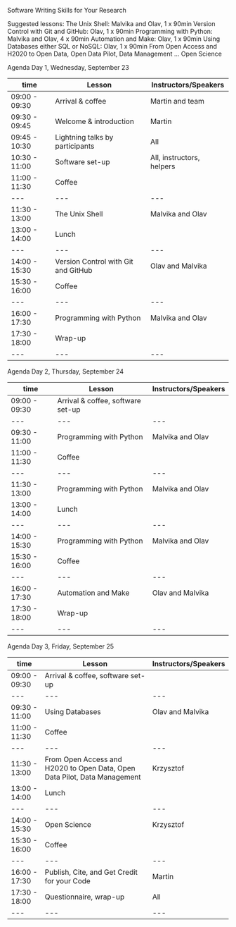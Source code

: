 Software Writing Skills for Your Research

Suggested lessons:
The Unix Shell: Malvika and Olav, 1 x 90min
Version Control with Git and GitHub: Olav, 1 x 90min
Programming with Python: Malvika and Olav, 4 x 90min 
Automation and Make: Olav, 1 x 90min
Using Databases either SQL or NoSQL: Olav, 1 x 90min
From Open Access and H2020 to Open Data, Open Data Pilot, Data Management …
Open Science

Agenda Day 1, Wednesday, September 23

time|Lesson|Instructors/Speakers
--- | --- | ---
09:00 - 09:30|Arrival & coffee|Martin and team
09:30 - 09:45|Welcome & introduction|Martin
09:45 - 10:30|Lightning talks by participants|All
10:30 - 11:00|Software set-up|All, instructors, helpers
11:00 - 11:30|Coffee|
---|---|---
11:30 - 13:00|The Unix Shell|Malvika and Olav
13:00 - 14:00|Lunch
---|---|---
14:00 - 15:30|Version Control with Git and GitHub|Olav and Malvika
15:30 - 16:00|Coffee
---|---|---
16:00 - 17:30|Programming with Python|Malvika and Olav
17:30 - 18:00|Wrap-up
---|---|---

Agenda Day 2, Thursday, September 24

time|Lesson|Instructors/Speakers
--- | --- | ---
09:00 - 09:30|Arrival & coffee, software set-up|
---|---|---
09:30 - 11:00|Programming with Python|Malvika and Olav
11:00 - 11:30|Coffee|
---|---|---
11:30 - 13:00|Programming with Python|Malvika and Olav
13:00 - 14:00|Lunch|
---|---|---
14:00 - 15:30|Programming with Python|Malvika and Olav
15:30 - 16:00|Coffee|
---|---|---
16:00 - 17:30|Automation and Make|Olav and Malvika
17:30 - 18:00|Wrap-up
---|---|---

Agenda Day 3, Friday, September 25

time|Lesson|Instructors/Speakers
--- | --- | ---
09:00 - 09:30|Arrival & coffee, software set-up|
--- | --- | ---
09:30 - 11:00|Using Databases|Olav and Malvika
11:00 - 11:30|Coffee|
--- | --- | ---
11:30 - 13:00|From Open Access and H2020 to Open Data, Open Data Pilot, Data Management|Krzysztof
13:00 - 14:00|Lunch|
--- | --- | ---
14:00 - 15:30|Open Science|Krzysztof
15:30 - 16:00|Coffee
--- | --- | ---
16:00 - 17:30|Publish, Cite, and Get Credit for your Code|Martin
17:30 - 18:00|Questionnaire, wrap-up|All
--- | --- | ---
